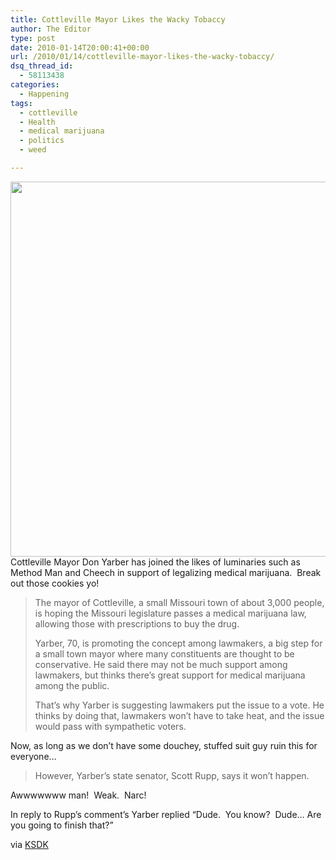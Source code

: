 ```yaml
---
title: Cottleville Mayor Likes the Wacky Tobaccy
author: The Editor
type: post
date: 2010-01-14T20:00:41+00:00
url: /2010/01/14/cottleville-mayor-likes-the-wacky-tobaccy/
dsq_thread_id:
  - 58113438
categories:
  - Happening
tags:
  - cottleville
  - Health
  - medical marijuana
  - politics
  - weed

---
```

[<img class="aligncenter size-full wp-image-2873" title="half_baked" src="http://punchingkitty.com/wp-content/uploads/2010/01/half_baked.jpg" alt="" width="600" height="600" srcset="http://media.punchingkitty.com/wordpress/2010/01/half_baked.jpg 600w, http://media.punchingkitty.com/wordpress/2010/01/half_baked-150x150.jpg 150w, http://media.punchingkitty.com/wordpress/2010/01/half_baked-300x300.jpg 300w" sizes="(max-width: 600px) 100vw, 600px" />][1]Cottleville Mayor Don Yarber has joined the likes of luminaries such as Method Man and Cheech in support of legalizing medical marijuana.  Break out those cookies yo!

> The mayor of Cottleville, a small Missouri town of about 3,000 people, is hoping the Missouri legislature passes a medical marijuana law, allowing those with prescriptions to buy the drug.
> 
> Yarber, 70, is promoting the concept among lawmakers, a big step for a small town mayor where many constituents are thought to be conservative. He said there may not be much support among lawmakers, but thinks there&#8217;s great support for medical marijuana among the public.
> 
> That&#8217;s why Yarber is suggesting lawmakers put the issue to a vote. He thinks by doing that, lawmakers won&#8217;t have to take heat, and the issue would pass with sympathetic voters.

Now, as long as we don&#8217;t have some douchey, stuffed suit guy ruin this for everyone&#8230;

> However, Yarber&#8217;s state senator, Scott Rupp, says it won&#8217;t happen.

Awwwwwww man!  Weak.  Narc!

In reply to Rupp&#8217;s comment&#8217;s Yarber replied &#8220;Dude.  You know?  Dude&#8230; Are you going to finish that?&#8221;

via <a href="http://www.ksdk.com/news/local/story.aspx?storyid=193595&catid=3" target="_blank">KSDK</a>

 [1]: http://punchingkitty.com/wp-content/uploads/2010/01/half_baked.jpg